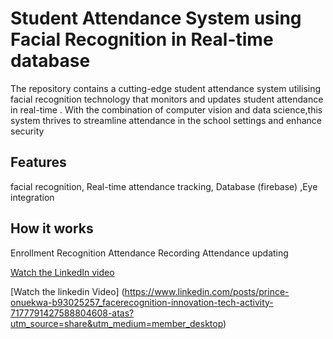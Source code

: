 # Student Attendance System using Facial Recognition in Real-time database

The repository contains a cutting-edge student attendance system utilising facial recognition technology that monitors and updates student attendance in real-time . With the combination of computer vision and data science,this system thrives to streamline attendance in the school settings and enhance security 

## Features 
facial recognition, Real-time attendance tracking, Database (firebase) ,Eye integration

## How it works
Enrollment
Recognition
Attendance Recording 
Attendance updating 


[Watch the LinkedIn video]([https://www.linkedin.com/posts/prince-onuekwa-b93025257_facerecognition-innovation-tech-activity-7177791427588804608-atas?utm_source=share&utm_medium=member_desktop)

[Watch the linkedin Video] (https://www.linkedin.com/posts/prince-onuekwa-b93025257_facerecognition-innovation-tech-activity-7177791427588804608-atas?utm_source=share&utm_medium=member_desktop)

